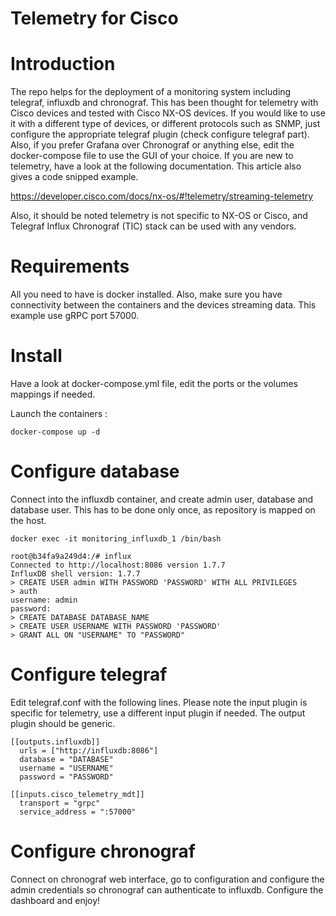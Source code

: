 Telemetry for Cisco
=========

Introduction
===
The repo helps for the deployment of a monitoring system including telegraf, influxdb and chronograf.
This has been thought for telemetry with Cisco devices and tested with Cisco NX-OS devices. If you would like to use it with a different
type of devices, or different protocols such as SNMP, just configure the appropriate telegraf plugin (check configure telegraf part).
Also, if you prefer Grafana over Chronograf or anything else, edit the docker-compose file to use the GUI of your choice.
If you are new to telemetry, have a look at the following documentation. This article also gives a code snipped example.

https://developer.cisco.com/docs/nx-os/#!telemetry/streaming-telemetry

Also, it should be noted telemetry is not specific to NX-OS or Cisco, and Telegraf Influx Chronograf (TIC) stack can be used with any vendors.

Requirements
===
All you need to have is docker installed. Also, make sure you have connectivity between the containers and the devices streaming data.
This example use gRPC port 57000. 

Install
===
Have a look at docker-compose.yml file, edit the ports or the volumes mappings if needed. 

Launch the containers :
```
docker-compose up -d
```

Configure database
===
Connect into the influxdb container, and create admin user, database and database user. This has to be done only once, as repository
is mapped on the host.

```
docker exec -it monitoring_influxdb_1 /bin/bash

root@b34fa9a249d4:/# influx
Connected to http://localhost:8086 version 1.7.7
InfluxDB shell version: 1.7.7
> CREATE USER admin WITH PASSWORD 'PASSWORD' WITH ALL PRIVILEGES
> auth
username: admin
password: 
> CREATE DATABASE DATABASE_NAME
> CREATE USER USERNAME WITH PASSWORD 'PASSWORD'
> GRANT ALL ON "USERNAME" TO "PASSWORD"
```

Configure telegraf
===
Edit telegraf.conf with the following lines.
Please note the input plugin is specific for telemetry, use a different input plugin if needed. The output plugin should be generic.
```
[[outputs.influxdb]]
  urls = ["http://influxdb:8086"]
  database = "DATABASE"
  username = "USERNAME"
  password = "PASSWORD"

[[inputs.cisco_telemetry_mdt]]
  transport = "grpc"
  service_address = ":57000"
```

Configure chronograf
===
Connect on chronograf web interface, go to configuration and configure the admin credentials so chronograf can authenticate to influxdb.
Configure the dashboard and enjoy!
